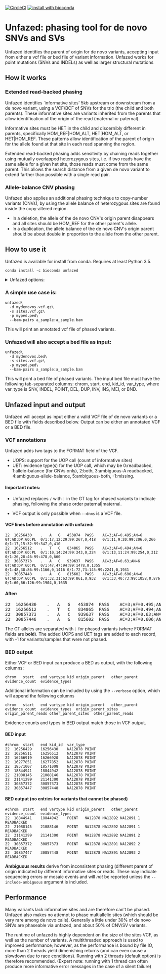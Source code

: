 [![CircleCI](https://circleci.com/gh/jbelyeu/unfazed/tree/master.svg?style=svg)](https://circleci.com/gh/jbelyeu/unfazed/tree/master)
[![install with bioconda](https://img.shields.io/badge/install%20with-bioconda-brightgreen.svg?style=flat)](http://bioconda.github.io/recipes/unfazed/README.html)

# Unfazed: phasing tool for de novo SNVs and SVs
Unfazed identifies the parent of origin for de novo variants, accepting input from either a vcf file or bed file of variant information. Unfazed works for point mutations (SNVs and INDELs) as well as larger structural mutations.

## How it works
### Extended read-backed phasing
Unfazed identifies 'informative sites' 5kb upstream or downstream from a de novo variant, using a VCF/BCF of SNVs for the trio (the child and both parents). These informative sites are variants inherited from the parents that allow identification of the origin of the read (maternal or paternal). 

Informative sites must be HET in the child and discernibly different in parents, specifically HOM_REF|HOM_ALT, HET|HOM_ALT, or HET|HOM_REF. These patterns allow identification of the parent of origin for the allele found at that site in each read spanning the region.

Extended read-backed phasing adds sensitivity by chaining reads together using mutually overlapped heterozygous sites, i.e. if two reads have the same allele for a given het site, those reads must come from the same parent. This allows the search distance from a given de novo variant to extend farther than possible with a single read pair.

### Allele-balance CNV phasing
Unfazed also applies an additional phasing technique to copy-number variants (CNVs), by using the allele balance of heterozygous sites are found inside the copy-altered region. 
* In a deletion, the allele of the de novo CNV's origin parent disappears and all sites should be HOM_REF for the other parent's allele. 
* In a duplication, the allele balance of the de novo CNV's origin parent should be about double in proportion to the allele from the other parent.

## How to use it 
Unfazed is available for install from conda. Requires at least Python 3.5.

`conda install -c bioconda unfazed `

<details>
  <summary>Unfazed options:</summary>
  
  ```

UNFAZED v0.2.3
usage: unfazed [-h] [-v] -d DNMS -s SITES -p PED [-b BAM_DIR]
               [--bam-pairs [BAM_PAIRS [BAM_PAIRS ...]]] [-t THREADS]
               [-o {vcf,bed}] [--include-ambiguous] [--verbose]
               [--outfile OUTFILE] [-r REFERENCE]

optional arguments:
  -h, --help            show this help message and exit
  -v, --version         Installed version (0.2.3)
  -d DNMS, --dnms DNMS  valid VCF OR BED file of the DNMs of interest> If BED,
                        must contain chrom, start, end, kid_id, var_type
                        columns (default: None)
  -s SITES, --sites SITES
                        sorted/bgzipped/indexed VCF/BCF file of SNVs to
                        identify informative sites. Must contain each kid and
                        both parents (default: None)
  -p PED, --ped PED     ped file including the kid and both parent IDs
                        (default: None)
  -b BAM_DIR, --bam-dir BAM_DIR
                        directory where bam/cram files (named {sample_id}.bam
                        or {sample_id}.cram) are stored for offspring. If not
                        included, --bam-pairs must be set (default: None)
  --bam-pairs [BAM_PAIRS [BAM_PAIRS ...]]
                        space-delimited list of pairs in the format
                        {sample_id}:{bam_path} where {sample_id} matches an
                        offspring id from the dnm file. Can be used with
                        --bam-dir arg, must be used in its absence (default:
                        None)
  -t THREADS, --threads THREADS
                        number of threads to use (default: 2)
  -o {vcf,bed}, --output-type {vcf,bed}
                        choose output type. If --dnms is not a VCF/BCF, output
                        must be to BED format. Defaults to match --dnms input
                        file (default: None)
  --include-ambiguous   include ambiguous phasing results (default: False)
  --verbose             print verbose output including sites and reads used
                        for phasing. Only applies to BED output (default:
                        False)
  --outfile OUTFILE     name for output file. Defaults to stdout (default:
                        /dev/stdout)
  -r REFERENCE, --reference REFERENCE
                        reference fasta file (required for crams) (default:
                        None)
```
</details>

### A simple use case is:

```
unfazed\
  -d mydenovos.vcf.gz\
  -s sites.vcf.gz\
  -p myped.ped\
  --bam-pairs a_sample:a_sample.bam
```
This will print an annotated vcf file of phased variants.

### Unfazed will also accept a bed file as input:

```
unfazed\
  -d mydenovos.bed\
  -s sites.vcf.gz\
  -p myped.ped\
  --bam-pairs a_sample:a_sample.bam
```

This will print a bed file of phased variants. The input bed file must have the following tab-separated columns: chrom, start, end, kid_id, var_type, where var_type is SNV, INDEL, POINT, DEL, DUP, INV, INS, MEI, or BND.

## Unfazed input and output
Unfazed will accept as input either a valid VCF file of de novo variants or a BED file with fields described below. Output can be either an annotated VCF or a BED file.

### VCF annotations
Unfazed adds two tags to the FORMAT field of the VCF.
* UOPS: support for the UOP call (count of informative sites)
* UET: evidence type(s) for the UOP call, which may be 0:readbacked, 1:allele-balance (for CNVs only), 2:both, 3:ambiguous-A
readbacked, 4:ambiguous-allele-balance, 5:ambiguous-both, -1:missing.

#### Important notes:
* Unfazed replaces `/` with `|` in the GT tag for phased variants to indicate phasing, following the phase order paternal|maternal.

* VCF output is only possible when `--dnms` is a VCF file.


#### VCF lines before annotation with unfazed:

```
22	16256430	.	A	G	453874	PASS	AC=3;AF=0.495;AN=6	GT:AD:DP:GQ:PL	0/1:17,12:29:99:267,0,418	0/1:11,9:20:99:206,0,266	0/1:17,15:32:99:347,0,410
22	16256512	.	T	C	834865	PASS	AC=3;AF=0.494;AN=6  GT:AD:DP:GQ:PL	0/1:10,14:24:99:343,0,224	0/1:13,11:24:99:254,0,312	0/1:26,20:46:99:478,0,660
22	30857373	.	A	C	939637	PASS	AC=3;AF=0.63;AN=6	GT:AD:DP:GQ:PL	0/1:47,47:94:99:1478,0,1355	0/1:48,38:86:99:1166,0,1416	0/1:72,73:145:99:2241,0,1931
22	30857448	.	A	G	815602	PASS	AC=3;AF=0.606;AN=6	GT:AD:DP:GQ:PL	0/1:32,31:63:99:861,0,932	0/1:33,40:73:99:1058,0,876	0/1:60,66:126:99:1904,0,1635
```
#### After:
<pre>
22	16256430	.	A	G	453874	PASS	AC=3;AF=0.495;AN=6	GT:AD:DP:GQ:PL:UOPS:UET	0/1:17,12:29:99:267,0,418:-1:-1	0/1:11,9:20:99:206,0,266:-1:-1	0/1:17,15:32:99:347,0,410:-1:-1
22	16256512	.	T	C	834865	PASS	AC=3;AF=0.494;AN=6	GT:AD:DP:GQ:PL:UOPS:UET	0/1:10,14:24:99:343,0,224:-1:-1	0/1:13,11:24:99:254,0,312:-1:-1	0/1:26,20:46:99:478,0,660:-1:-1
22	30857373	.	A	C	939637	PASS	AC=3;AF=0.63;AN=6	GT:AD:DP:GQ:PL:UOPS:UET	<b>1|0:47,47:94:99:1478,0,1355:2:0</b>	0/1:48,38:86:99:1166,0,1416:-1:-1	0/1:72,73:145:99:2241,0,1931:-1:-1
22	30857448	.	A	G	815602	PASS	AC=3;AF=0.606;AN=6	GT:AD:DP:GQ:PL:UOPS:UET	<b>1|0:32,31:63:99:861,0,932:2:0</b>	0/1:33,40:73:99:1058,0,876:-1:-1	0/1:60,66:126:99:1904,0,1635:-1:-1
</pre>
The GT alleles are separated with `|` for phased variants (where FORMAT fields are __bold__). The added UOPS and UET tags are added to each record, with -1 for variants/samples that were not phased.
</details>


### BED output
Either VCF or BED input can produce a BED as output, with the following columns: 
```
chrom	start	end	vartype	kid	origin_parent	other_parent	evidence_count	evidence_types
```

Additional information can be included by using the `--verbose` option, which will append the following columns

```
chrom	start	end	vartype	kid	origin_parent	other_parent	evidence_count	evidence_types	origin_parent_sites	origin_parent_reads	other_parent_sites	other_parent_reads
```

Evidence counts and types in BED output match those in VCF output.


#### BED input
```
#chrom	start	end	kid_id	var_type
22	16256429	16256430	NA12878	POINT
22	16256511	16256512	NA12878	POINT
22	16266919	16266920	NA12878	POINT
22	16277851	16277852	NA12878	POINT
22	18571007	18571008	NA12878	POINT
22	18844941	18844942	NA12878	POINT
22	21088145	21088146	NA12878	POINT
22	21141299	21141300	NA12878	POINT
22	30857372	30857373	NA12878	POINT
22	30857447	30857448	NA12878	POINT

```
#### BED output (no entries for variants that cannot be phased)
```
#chrom	start	end	vartype	kid	origin_parent	other_parent	evidence_count	evidence_types
22	18844941	18844942	POINT	NA12878	NA12892	NA12891	1	READBACKED
22	21088145	21088146	POINT	NA12878	NA12892	NA12891	1	READBACKED
22	21141299	21141300	POINT	NA12878	NA12892	NA12891	2	READBACKED
22	30857372	30857373	POINT	NA12878	NA12891	NA12892	2	READBACKED
22	30857447	30857448	POINT	NA12878	NA12891	NA12892	2	READBACKED

```

**Ambiguous results** derive from inconsistent phasing (different parent of origin indicated by different informative sites or reads. These may indicate sequencing errors or mosaic events and will *not* be reported unless the `--include-ambiguous` argument is included.

## Performance
Many variants lack informative sites and are therefore can't be phased. Unfazed also makes no attempt to phase multiallelic sites (which should be very rare among de novo calls). Generally a little under 30% of de novo SNVs are phaseable via unfazed, and about 50% of CNV/SV variants.

The runtime of unfazed is highly dependent on the size of the sites VCF, as well as the number of variants. A multithreaded approach is used to improved performance; however, as the performance is bound by file IO, more than 2 threads yield dimenishing returns (and can even cause a slowdown due to race conditions). Running with 2 threads (default option) is therefore recommended. (Expert note: running with 1 thread can often produce more informative error messages in the case of a silent failure)
